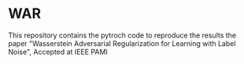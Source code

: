 # WAR
This repository contains the pytroch code to reproduce the results the paper 
"Wasserstein Adversarial Regularization for Learning with Label Noise", Accepted at IEEE PAMI
